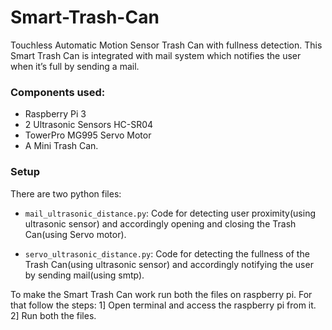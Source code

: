 # Smart-Trash-Can
Touchless Automatic Motion Sensor Trash Can with fullness detection. This Smart Trash Can is integrated
with mail system which notifies the user when it’s full by sending a mail.

### Components used:
* Raspberry Pi 3
* 2 Ultrasonic Sensors HC-SR04
* TowerPro MG995 Servo Motor
* A Mini Trash Can.

### Setup

There are two python files:
* `mail_ultrasonic_distance.py`: Code for detecting user proximity(using ultrasonic sensor) and accordingly opening and closing the Trash Can(using Servo motor).

* `servo_ultrasonic_distance.py`: Code for detecting the fullness of the Trash Can(using ultrasonic sensor) and accordingly notifying the user by sending mail(using smtp).


To make the Smart Trash Can work run both the files on raspberry pi. For that follow the steps:
1] Open terminal and access the raspberry pi from it.
2] Run both the files.

